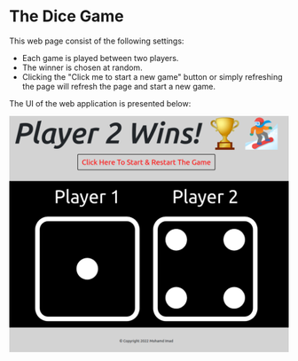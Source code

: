 <h1> The Dice Game</h1>
<p>
This web page consist of the following settings:

</p>
<ul>
<li>
Each game is played between two players.
</li>
<li> The winner is chosen at random. </li>
<li>
Clicking the "Click me to start a new game" button or simply refreshing the page will refresh the page and start a new game.
</li>
</ul>

<p> The UI of the web application is presented below: </p> 
<img src="UI.png" alt="UI">
